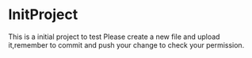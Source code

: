 # InitProject
This is a initial project to test
Please create a new file and upload it,remember to commit and push your change to check your permission.
